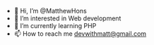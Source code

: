 - 👋 Hi, I’m @MatthewHons
- 👀 I’m interested in Web development
- 🌱 I’m currently learning PHP
- 📫 How to reach me devwithmatt@gmail.com

<!---
MatthewHons/MatthewHons is a ✨ special ✨ repository because its `README.md` (this file) appears on your GitHub profile.
You can click the Preview link to take a look at your changes.
--->
